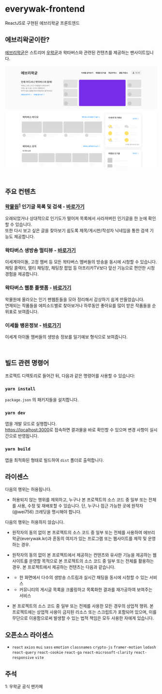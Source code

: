 # everywak-frontend

ReactJS로 구현된 에브리왁굳 프론트엔드

## 에브리왁굳이란?

[에브리왁굳](https://beta.everywak.kr/)은 스트리머 [우왁굳](https://www.youtube.com/@woowakgood)과 왁타버스와 관련된 컨텐츠를 제공하는 팬사이트입니다.

![메인 스크린샷](./screenshots/everywak_main.png)

<br />

## 주요 컨텐츠

### [왁물원](https://cafe.naver.com/steamindiegame)<sup>[1](#footnote_1)</sup> 인기글 목록 및 검색 - [바로가기](https://beta.everywak.kr/bestwakki)

오래되었거나 상대적으로 인기도가 떨어져 목록에서 사라져버린 인기글을 한 눈에 확인할 수 있습니다.\
또한 다시 보고 싶은 글을 찾아보기 쉽도록 제목/게시판/작성자 닉네임을 통한 검색 기능도 제공합니다.

### 왁타버스 생방송 멀티뷰 - [바로가기](https://beta.everywak.kr/withlive)

이세계아이돌, 고정 멤버 등 모든 왁타버스 멤버들의 방송을 동시에 시청할 수 있습니다.\
채팅 콜렉터, 멀티 채팅창, 채팅창 팝업 등 아프리카TV보다 앞선 기능으로 편안한 시청 경험을 제공합니다.

### 왁타버스 웹툰 플랫폼 - [바로가기](https://beta.everywak.kr/waktoon)

왁물원에 올라오는 인기 팬웹툰들을 모아 정리해서 감상하기 쉽게 만들었습니다.\
연재되는 작품들을 에피소드별로 찾아보거나 하루동안 좋아요를 많이 받은 작품들을 순위표로 보여줍니다.

### 이세돌 뱅온정보 - [바로가기](https://beta.everywak.kr/weather)

이세계 아이돌 멤버들의 생방송 정보를 일기예보 형식으로 보여줍니다.

<br>

## 빌드 관련 명령어

프로젝트 디렉토리로 들어간 뒤, 다음과 같은 명령어를 사용할 수 있습니다:

### `yarn install`

`package.json` 의 패키지들을 설치합니다.

### `yarn dev`

앱을 개발 모드로 실행합니다.\
[https://localhost:3000](https://localhost:3000)로 접속하면 결과물을 바로 확인할 수 있으며 변경 사항이 실시간으로 반영됩니다.

### `yarn build`

앱을 최적화된 형태로 빌드하여 `dist` 폴더로 출력합니다.

## 라이센스

다음의 행위는 허용됩니다.

- 허용되지 않는 행위를 제외하고, 누구나 본 프로젝트의 소스 코드 중 일부 또는 전체를 사용, 수정 및 재배포할 수 있습니다. 단, 누구나 접근 가능한 곳에 원작자(@wei756) 크레딧을 명시해야 합니다.

다음의 행위는 허용하지 않습니다.

- 원작자의 동의 없이 본 프로젝트의 소스 코드 중 일부 또는 전체를 사용하여 에브리왁굳(everywak.kr)과 혼동의 여지가 있는 프로그램 또는 웹사이트를 제작 및 운영하는 경우.

- 원작자의 동의 없이 본 프로젝트에서 제공하는 컨텐츠와 유사한 기능을 제공하는 웹사이트를 운영할 목적으로 본 프로젝트의 소스 코드 중 일부 또는 전체를 활용하는 경우. 본 프로젝트에서 제공하는 컨텐츠는 다음과 같습니다.

- - 한 화면에서 다수의 생방송 스트림과 실시간 채팅을 동시에 시청할 수 있는 서비스

- - 커뮤니티의 게시글 목록을 크롤링하고 목록화한 결과를 재가공하여 보여주는 서비스

- 본 프로젝트의 소스 코드 중 일부 또는 전체를 사용한 모든 경우의 상업적 행위. 본 프로젝트에는 상업적 사용이 금지된 리소스 또는 스크립트가 포함되어 있으며, 이를 무단으로 이용함으로써 발생할 수 있는 법적 책임은 모두 사용한 자에게 있습니다.

## 오픈소스 라이센스

- `react`
  `axios`
  `mui`
  `sass`
  `emotion`
  `classnames`
  `crypto-js`
  `framer-motion`
  `lodash`
  `react-query`
  `react-cookie`
  `react-ga`
  `react-microsoft-clarity`
  `react-responsive`
  `vite`

## 주석

<a name="footnote_1">1</a>: 우왁굳 공식 팬카페
